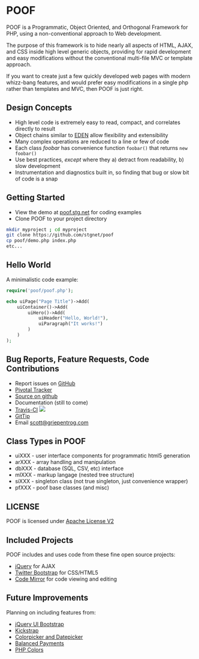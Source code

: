 POOF
====

POOF is a Programmatic, Object Oriented, and Orthogonal Framework for PHP, using a
non-conventional approach to Web development.

The purpose of this framework is to hide nearly all aspects of HTML, AJAX, and CSS inside high
level generic objects, providing for rapid development and easy modifications without
the conventional multi-file MVC or template approach.

If you want to create just a few quickly developed web pages with modern whizz-bang features, and
would prefer easy modifications in a single php rather than templates and MVC, then POOF is just
right.

Design Concepts
---------------
* High level code is extremely easy to read, compact, and correlates directly to result
* Object chains similar to [EDEN](http://eden.openovate.com/) allow flexibility and extensibility
* Many complex operations are reduced to a line or few of code
* Each class *foobar* has convenience function `foobar()` that returns `new foobar()`
* Use best practices, *except* where they a) detract from readability, b) slow development
* Instrumentation and diagnostics built in, so finding that bug or slow bit of code is a snap

Getting Started
---------------

* View the demo at [poof.stg.net](http://poof.stg.net) for coding examples
* Clone POOF to your project directory

```bash
mkdir myproject ; cd myproject
git clone https://github.com/stgnet/poof
cp poof/demo.php index.php
etc...
```

Hello World
-----------
A minimalistic code example:

```php
require('poof/poof.php');

echo uiPage("Page Title")->Add(
    uiContainer()->Add(
        uiHero()->Add(
            uiHeader("Hello, World!"),
            uiParagraph("It works!")
        )
    )
);
```

Bug Reports, Feature Requests, Code Contributions
-------------------------------------------------
* Report issues on [GitHub](https://github.com/stgnet/poof/issues)
* [Pivotal Tracker](https://www.pivotaltracker.com/projects/641527)
* [Source on github](https://github.com/stgnet/poof)
* Documentation (still to come)
* [Travis-CI](http://travis-ci.org/stgnet/poof) ![](https://secure.travis-ci.org/stgnet/poof.png)
* [GitTip](https://www.gittip.com/stgnet/)
* Email [scott@griepentrog.com](mailto:scott@griepentrog.com)

Class Types in POOF
-------------------
* uiXXX - user interface components for programmatic html5 generation
* arXXX - array handling and manipulation
* dbXXX - database (SQL, CSV, etc) interface
* mlXXX - markup langage (nested tree structure)
* siXXX - singleton class (not true singleton, just convenience wrapper) 
* pfXXX - poof base classes (and misc)

LICENSE 
------- 
POOF is licensed under [Apache License V2](http://www.apache.org/license/LICENSE-2.0)

Included Projects
-----------------
POOF includes and uses code from these fine open source projects:

* [jQuery](http://jquery.com) for AJAX
* [Twitter Bootstrap](http://twitter.github.com/bootstrap) for CSS/HTML5
* [Code Mirror](http://codemirror.net) for code viewing and editing

Future Improvements
-------------------
Planning on including features from:

* [jQuery UI Bootstrap](http://addyosmani.github.com/jquery-ui-bootstrap/)
* [Kickstrap](http://ajkochanowicz.github.com/Kickstrap)
* [Colorpicker and Datepicker](http://www.eyecon.ro/colorpicker-and-datepicker-for-twitter-bootstrap.htm)
* [Balanced Payments](https://www.balancedpayments.com/)
* [PHP Colors](http://mexitek.github.com/phpColors/)

